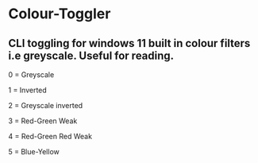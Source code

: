 # Colour-Toggler
CLI toggling for windows 11 built in colour filters i.e greyscale. Useful for reading.
--------------------------------------------------------------------------------------
0 = Greyscale

1 = Inverted

2 = Greyscale inverted

3 = Red-Green Weak

4 = Red-Green Red Weak

5 = Blue-Yellow

